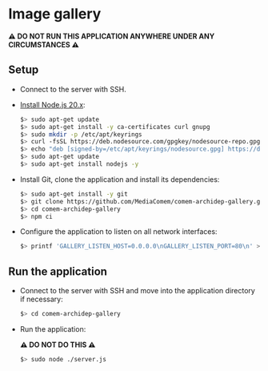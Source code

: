 # Image gallery

**:warning: DO NOT RUN THIS APPLICATION ANYWHERE UNDER ANY CIRCUMSTANCES :warning:**

## Setup

- Connect to the server with SSH.
- [Install Node.js 20.x](https://github.com/nodesource/distributions#nodejs):

  ```bash
  $> sudo apt-get update
  $> sudo apt-get install -y ca-certificates curl gnupg
  $> sudo mkdir -p /etc/apt/keyrings
  $> curl -fsSL https://deb.nodesource.com/gpgkey/nodesource-repo.gpg.key | sudo gpg --dearmor -o /etc/apt/keyrings/nodesource.gpg
  $> echo "deb [signed-by=/etc/apt/keyrings/nodesource.gpg] https://deb.nodesource.com/node_20.x nodistro main" | sudo tee /etc/apt/sources.list.d/nodesource.list
  $> sudo apt-get update
  $> sudo apt-get install nodejs -y
  ```

- Install Git, clone the application and install its dependencies:

  ```bash
  $> sudo apt-get install -y git
  $> git clone https://github.com/MediaComem/comem-archidep-gallery.git
  $> cd comem-archidep-gallery
  $> npm ci
  ```

- Configure the application to listen on all network interfaces:

  ```bash
  $> printf 'GALLERY_LISTEN_HOST=0.0.0.0\nGALLERY_LISTEN_PORT=80\n' > .env
  ```

## Run the application

- Connect to the server with SSH and move into the application directory if
  necessary:

  ```bash
  $> cd comem-archidep-gallery
  ```

- Run the application:

  **:warning: DO NOT DO THIS :warning:**

  ```bash
  $> sudo node ./server.js
  ```
